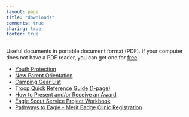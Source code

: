 ```yaml
---
layout: page
title: "downloads"
comments: true
sharing: true
footer: true
---
```


Useful documents in portable document format (PDF). If your computer
does not have a PDF reader, you can get one for [free](http://get.adobe.com/reader/).

<ul>
  <li><a href="/downloads/youth.pdf">Youth Protection</a></li>
  <li><a href="/downloads/Troop_534_New_Parent_Orientation_2012.pdf">New Parent Orientation</a></li>
  <li><a href="/downloads/camping_gear.pdf">Camping Gear List</a></li>
  <li><a href="/downloads/quickref.pdf">Troop Quick Reference Guide (1-page)</a></li>
  <li><a href="/downloads/present_award.png">How to Present and/or Receive an Award</a></li>
  <li><a href="/downloads/eagle_project.pdf">Eagle Scout Service Project Workbook</a></li>
  <li><a href="/downloads/merit_badge_clinic_registration.pdf">Pathways to Eagle - Merit Badge Clinic Registration</a></li>
</ul>

